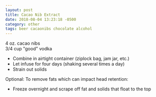 ```yaml
---
layout: post
title: Cacao Nib Extract
date: 2018-08-04 13:23:18 -0500
category: other
tags: beer cacaonibs chocolate alcohol
---
```

4 oz. cacao nibs  
3/4 cup "good" vodka  
<ul>
 	<li>Combine in airtight container (ziplock bag, jam jar, etc.)</li>
 	<li>Let infuse for four days (shaking several times a day)</li>
 	<li>Strain out solids</li>
</ul>
Optional: To remove fats which can impact head retention:  
<ul>
 	<li>Freeze overnight and scrape off fat and solids that float to the top</li>
</ul>
